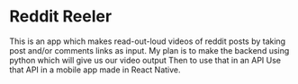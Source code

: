 # Reddit Reeler
This is an app which makes read-out-loud videos of reddit posts by taking post and/or comments links as input.
My plan is to make the backend using python which will give us our video output
Then to use that in an API
Use that API in a mobile app made in React Native.

